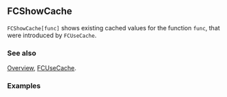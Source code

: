 ## FCShowCache

`FCShowCache[func]` shows existing cached values for the function `func`, that were introduced by `FCUseCache`.

### See also

[Overview](Extra/FeynCalc.md), [FCUseCache](FCUseCache.md).

### Examples
